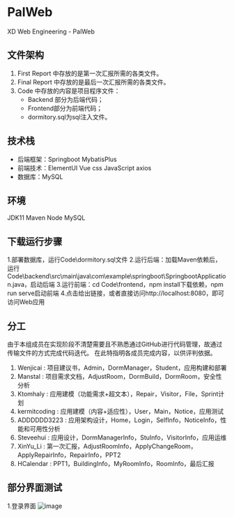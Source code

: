 # PalWeb
XD Web Engineering - PalWeb 

## 文件架构
1. First Report 中存放的是第一次汇报所需的各类文件。
2. Final Report 中存放的是最后一次汇报所需的各类文件。
3. Code 中存放的内容是项目程序文件：
   - Backend 部分为后端代码；
   - Frontend部分为前端代码； 
   - dormitory.sql为sql注入文件。

## 技术栈
- 后端框架：Springboot MybatisPlus
- ​前端技术：ElementUI Vue css JavaScript axios
- 数据库：MySQL

## 环境
JDK11 Maven Node MySQL

## 下载运行步骤
1.部署数据库，运行Code\dormitory.sql文件
2.运行后端：加载Maven依赖后，运行Code\backend\src\main\java\com\example\springboot\SpringbootApplication.java，启动后端
3.运行前端：cd Code\frontend，npm install下载依赖，npm run serve启动前端
4.点击给出链接，或者直接访问http://localhost:8080，即可访问Web应用

## 分工
由于本组成员在实现阶段不清楚需要且不熟悉通过GitHub进行代码管理，故通过传输文件的方式完成代码迭代。
在此特指明各成员完成内容，以供评判依据。
1. Wenjicai : 项目建议书，Admin，DormManager，Student，应用构建和部署
2. Manstal : 项目需求文档，AdjustRoom，DormBuild，DormRoom，安全性分析
3. Ktomhaly : 应用建模（功能需求+超文本），Repair，Visitor，File，Sprint计划
4. kermitcoding : 应用建模（内容+适应性），User，Main，Notice，应用测试
5. ADDDDDD3223 : 应用架构设计，Home，Login，SelfInfo，NoticeInfo，性能和可用性分析
6. Steveehui : 应用设计，DormManagerInfo，StuInfo，VisitorInfo，应用运维
7. XinYu_Li : 第一次汇报，AdjustRoomInfo，ApplyChangeRoom，ApplyRepairInfo，RepairInfo，PPT2
8. HCalendar : PPT1，BuildingInfo，MyRoomInfo，RoomInfo，最后汇报

## 部分界面测试
1.登录界面
![image](https://github.com/HCalendar/PalWeb/assets/147027924/ef2782e7-a7d8-4526-a39a-7295ff825000)
